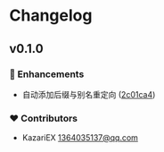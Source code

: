 # Changelog


## v0.1.0


### 🚀 Enhancements

- 自动添加后缀与别名重定向 ([2c01ca4](https://github.com/KazariEX/nuxt-rewrite/commit/2c01ca4))

### ❤️ Contributors

- KazariEX <1364035137@qq.com>

